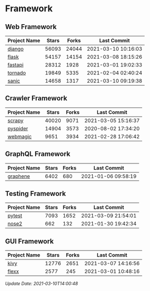 # Framework

## Web Framework
| Project Name | Stars | Forks | Last Commit |
| ------------ | ----- | ----- | ----------- |
| [django](https://github.com/django/django) | 56093 | 24044 | 2021-03-10 10:16:03 |
| [flask](https://github.com/pallets/flask) | 54157 | 14154 | 2021-03-08 18:15:26 |
| [fastapi](https://github.com/tiangolo/fastapi) | 28312 | 1928 | 2021-03-01 19:02:33 |
| [tornado](https://github.com/tornadoweb/tornado) | 19849 | 5335 | 2021-02-04 02:40:24 |
| [sanic](https://github.com/sanic-org/sanic) | 14658 | 1317 | 2021-03-10 09:19:38 |

## Crawler Framework
| Project Name | Stars | Forks | Last Commit |
| ------------ | ----- | ----- | ----------- |
| [scrapy](https://github.com/scrapy/scrapy) | 40020 | 9071 | 2021-03-05 15:16:37 |
| [pyspider](https://github.com/binux/pyspider) | 14904 | 3573 | 2020-08-02 17:34:20 |
| [webmagic](https://github.com/code4craft/webmagic) | 9651 | 3934 | 2021-02-28 17:06:42 |

## GraphQL Framework
| Project Name | Stars | Forks | Last Commit |
| ------------ | ----- | ----- | ----------- |
| [graphene](https://github.com/graphql-python/graphene) | 6402 | 680 | 2021-01-06 09:58:19 |

## Testing Framework
| Project Name | Stars | Forks | Last Commit |
| ------------ | ----- | ----- | ----------- |
| [pytest](https://github.com/pytest-dev/pytest) | 7093 | 1652 | 2021-03-09 21:54:01 |
| [nose2](https://github.com/nose-devs/nose2) | 662 | 132 | 2021-01-30 19:42:34 |

## GUI Framework
| Project Name | Stars | Forks | Last Commit |
| ------------ | ----- | ----- | ----------- |
| [kivy](https://github.com/kivy/kivy) | 12776 | 2651 | 2021-03-07 14:16:56 |
| [flexx](https://github.com/flexxui/flexx) | 2577 | 245 | 2021-03-01 10:48:16 |

*Update Date: 2021-03-10T14:00:48*